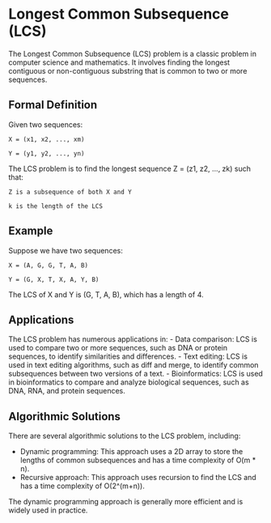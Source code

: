 # Longest Common Subsequence (LCS)

The Longest Common Subsequence (LCS) problem is a classic problem in computer science and mathematics. It involves finding the longest contiguous or non-contiguous substring that is common to two or more sequences.

## Formal Definition

  Given two sequences:

    X = (x1, x2, ..., xm)

    Y = (y1, y2, ..., yn)

  The LCS problem is to find the longest sequence Z = (z1, z2, ..., zk) such that:

    Z is a subsequence of both X and Y

    k is the length of the LCS


## Example
  Suppose we have two sequences:

    X = (A, G, G, T, A, B)

    Y = (G, X, T, X, A, Y, B)

The LCS of X and Y is (G, T, A, B), which has a length of 4.

## Applications
  The LCS problem has numerous applications in:
    - Data comparison: LCS is used to compare two or more sequences, such as DNA or protein sequences, to identify similarities and differences.
    - Text editing: LCS is used in text editing algorithms, such as diff and merge, to identify common subsequences between two versions of a text.
    - Bioinformatics: LCS is used in bioinformatics to compare and analyze biological sequences, such as DNA, RNA, and protein sequences.

## Algorithmic Solutions
There are several algorithmic solutions to the LCS problem, including:
- Dynamic programming: This approach uses a 2D array to store the lengths of common subsequences and has a time complexity of O(m * n).
- Recursive approach: This approach uses recursion to find the LCS and has a time complexity of O(2^(m+n)).


The dynamic programming approach is generally more efficient and is widely used in practice.
